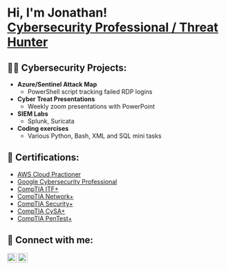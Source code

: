 <h1>Hi, I'm Jonathan! <br/><a href="https://github.com/GroguTheCoder"> <a href="https://www.linkedin.com/in/jonathan-m-939555224/">Cybersecurity Professional / Threat Hunter </a> 

<h2>👨‍💻 Cybersecurity Projects:</h2>

- <b>Azure/Sentinel Attack Map</b>
  - PowerShell script tracking failed RDP logins
- <b>Cyber Treat Presentations</b>
  - Weekly zoom presentations with PowerPoint
- <b>SIEM Labs</b>
  - Splunk, Suricata
- <b>Coding exercises</b>
  - Various Python, Bash, XML and SQL mini tasks

<h2>📄 Certifications:</h2>

- [AWS Cloud Practioner](https://aw.certmetrics.com/amazon/public/verification.aspx)
- [Google Cybersecurity Professional](https://www.coursera.org/account/accomplishments/professional-cert/6PQ9TQATWR69?trk=public_profile_see-credential)
- [CompTIA ITF+](https://www.certmetrics.com/comptia/public/verification.aspx/)
- [CompTIA Network+](https://www.certmetrics.com/comptia/public/verification.aspx/)
- [CompTIA Security+](https://www.certmetrics.com/comptia/public/verification.aspx/)
- [CompTIA CySA+](https://www.certmetrics.com/comptia/public/verification.aspx/)
- [CompTIA PenTest+](https://www.certmetrics.com/comptia/public/verification.aspx/)

<h2> 🤳 Connect with me:</h2>

[<img align="left" alt="Jonathan Montoya | LinkedIn" width="22px" src="https://cdn.jsdelivr.net/npm/simple-icons@v3/icons/linkedin.svg" />][linkedin]

[<img align="left" alt="Jonathan Montoya | Discord" width="22px" src="https://cdn.jsdelivr.net/npm/simple-icons@v3/icons/discord.svg" />][discord]

[linkedin]: https://linkedin.com/in/jonathan-m-939555224/

[discord]: https://discordapp.com/users/groguthecoder 
